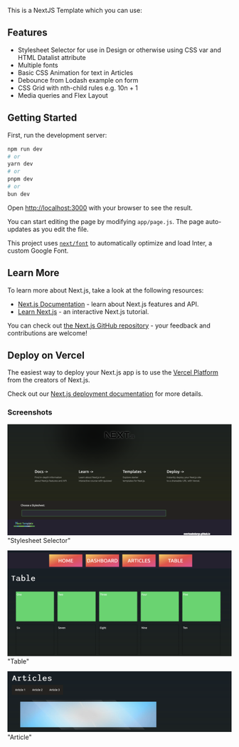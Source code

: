 This is a NextJS Template which you can use:

## Features

 * Stylesheet Selector for use in Design or otherwise using CSS var and HTML Datalist attribute
 * Multiple fonts
 * Basic CSS Animation for text in Articles
 * Debounce from Lodash example on form
 * CSS Grid with nth-child rules e.g. 10n + 1
 * Media queries and Flex Layout

## Getting Started

First, run the development server:

```bash
npm run dev
# or
yarn dev
# or
pnpm dev
# or
bun dev
```

Open [http://localhost:3000](http://localhost:3000) with your browser to see the result.

You can start editing the page by modifying `app/page.js`. The page auto-updates as you edit the file.

This project uses [`next/font`](https://nextjs.org/docs/basic-features/font-optimization) to automatically optimize and load Inter, a custom Google Font.

## Learn More

To learn more about Next.js, take a look at the following resources:

- [Next.js Documentation](https://nextjs.org/docs) - learn about Next.js features and API.
- [Learn Next.js](https://nextjs.org/learn) - an interactive Next.js tutorial.

You can check out [the Next.js GitHub repository](https://github.com/vercel/next.js/) - your feedback and contributions are welcome!

## Deploy on Vercel

The easiest way to deploy your Next.js app is to use the [Vercel Platform](https://vercel.com/new?utm_medium=default-template&filter=next.js&utm_source=create-next-app&utm_campaign=create-next-app-readme) from the creators of Next.js.

Check out our [Next.js deployment documentation](https://nextjs.org/docs/deployment) for more details.

### Screenshots

![Stylesheet Selector](https://github.com/overloadedargs/next_template/blob/main/screenshots/stylesheet_selector.png?raw=true) "Stylesheet Selector"

![Table](https://github.com/overloadedargs/next_template/blob/main/screenshots/table.png?raw=true) "Table"

![Article](https://github.com/overloadedargs/next_template/blob/main/screenshots/article.png?raw=true) "Article"
